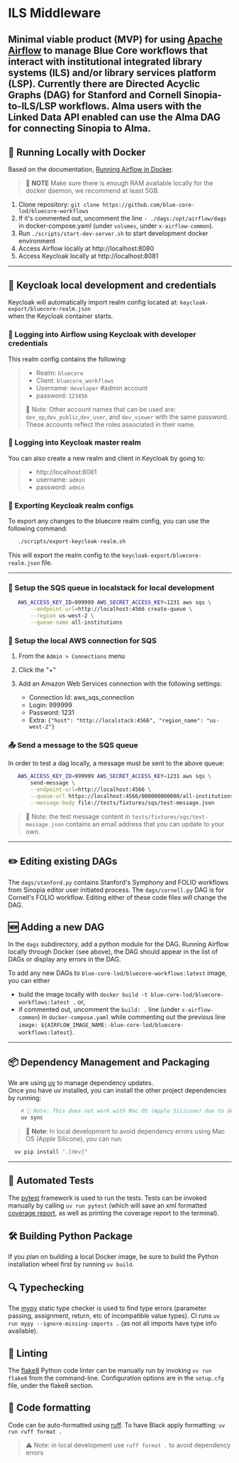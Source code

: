
# ILS Middleware
Minimal viable product (MVP) for using [Apache Airflow][AF] to manage Blue Core workflows
that interact with institutional integrated library systems (ILS) and/or
library services platform (LSP). Currently there are Directed Acyclic Graphs (DAG)
for Stanford and Cornell Sinopia-to-ILS/LSP workflows. Alma users with the Linked Data API enabled can use the Alma DAG for connecting Sinopia to Alma.
---

## 🐳 Running Locally with Docker
Based on the documentation, [Running Airflow in Docker](https://airflow.apache.org/docs/apache-airflow/stable/start/docker.html).

> 📝 **NOTE** Make sure there is enough RAM available locally for the
> docker daemon, we recommend at least 5GB.

1. Clone repository: `git clone https://github.com/blue-core-lod/bluecore-workflows`
2. If it's commented out, uncomment the line `- ./dags:/opt/airflow/dags` in docker-compose.yaml (under `volumes`, under `x-airflow-common`).
3. Run `./scripts/start-dev-server.sh` to start development docker environment
5. Access Airflow locally at http://localhost:8080
6. Access Keycloak locally at http://localhost:8081
---

## 🔐 Keycloak local development and credentials
Keycloak will automatically import realm config located at: `keycloak-export/bluecore-realm.json` \
when the Keycloak container starts. 
### 🔑 Logging into Airflow using Keycloak with developer credentials
This realm config contains the following:
> - Realm: `bluecore`
> - Client: `bluecore_workflows`
> - Username: `developer` #admin account
> - password: `123456`
> 
> 📝 Note: Other account names that can be used are: `dev_op`,`dev_public`,`dev_user`, and `dev_viewer` with the same password. 
> These accounts reflect the roles associated in their name.
### 🔑 Logging into Keycloak master realm
You can also create a new realm and client in Keycloak by going to:
> - http://localhost:8081 
> - username: `admin` 
> - password: `admin`

###  💾 Exporting Keycloak realm configs
To export any changes to the bluecore realm config, you can use the following command:
```bash
   ./scripts/export-keycloak-realm.sh
````
This will export the realm config to the `keycloak-export/bluecore-realm.json` file.

---

### 📨 Setup the SQS queue in localstack for local development

```bash 
   AWS_ACCESS_KEY_ID=999999 AWS_SECRET_ACCESS_KEY=1231 aws sqs \
       --endpoint-url=http://localhost:4566 create-queue \
       --region us-west-2 \
       --queue-name all-institutions
```

### 🔗  Setup the local AWS connection for SQS

1. From the `Admin > Connections` menu
2. Click the "+"
3. Add an Amazon Web Services connection with the following settings:

    * Connection Id: aws_sqs_connection
    * Login: 999999
    * Password: 1231
    * Extra: `{"host": "http://localstack:4566", "region_name": "us-west-2"}`

### 📤 Send a message to the SQS queue

In order to test a dag locally, a message must be sent to the above queue:
```bash
   AWS_ACCESS_KEY_ID=999999 AWS_SECRET_ACCESS_KEY=1231 aws sqs \
       send-message \
       --endpoint-url=http://localhost:4566 \
       --queue-url https://localhost:4566/000000000000/all-institutions \
       --message-body file://tests/fixtures/sqs/test-message.json
```

> 📝 Note: the test message content in `tests/fixtures/sqs/test-message.json`
> contains an email address that you can update to your own.

---

## ✏️ Editing existing DAGs
The `dags/stanford.py` contains Stanford's Symphony and FOLIO workflows from
Sinopia editor user initiated process. The `dags/cornell.py` DAG is for Cornell's
FOLIO workflow. Editing either of these code files will change the DAG.

## 🆕 Adding a new DAG
In the `dags` subdirectory, add a python module for the DAG. Running Airflow
locally through Docker (see above), the DAG should appear in the list of DAGs
or display any errors in the DAG.

To add any new DAGs to `blue-core-lod/bluecore-workflows:latest` image, you can either
* build the image locally with `docker build -t blue-core-lod/bluecore-workflows:latest .` or,
* if commented out, uncomment the `build: .` line (under `x-airflow-common`) in `docker-compose.yaml`
while commenting out the previous line `image: ${AIRFLOW_IMAGE_NAME:-blue-core-lod/bluecore-workflows:latest}`.
---

## 📦 Dependency Management and Packaging
We are using [uv][UV] to manage dependency updates.\
Once you have uv installed, you can install the other project dependencies by running:
```bash
    # 📝 Note: This does not work with Mac OS (Apple Silicone) due to dependency errors compiling with C++
    uv sync
```
> 📝 **Note**: In local development to avoid dependency errors using Mac OS (Apple Silicone), you can run: 
```bash
  uv pip install ".[dev]"
```
---

## 🧪 Automated Tests
The [pytest][PYTEST] framework is used to run the tests.  Tests can be invoked manually by calling `uv run pytest` (which will save an xml formatted [coverage report][PYTESTCOV], as well as printing the coverage report to the terminal).

## 🛠️ Building Python Package
If you plan on building a local Docker image, be sure to build the Python
installation wheel first by running `uv build`.

## 🔍 Typechecking
The [mypy][MYPY] static type checker is used to find type errors (parameter passing, assignment, return, etc of incompatible value types).  CI runs `uv run mypy --ignore-missing-imports .` (as not all imports have type info available).

## 🔎 Linting
The [flake8][FLK8] Python code linter can be manually run by invoking `uv run flake8` from
the command-line. Configuration options are in the `setup.cfg` file, under the flake8 section.

## 🧹 Code formatting
Code can be auto-formatted using [ruff][RUFF].
To have Black apply formatting: `uv run ruff format .`
>⚠️ Note: in local development use `ruff format .` to avoid dependency errors

[AF]: https://airflow.apache.org/
[BLACK]: https://black.readthedocs.io/
[FLK8]: https://flake8.pycqa.org/en/latest/
[POET]: https://python-poetry.org/
[PYTEST]: https://docs.pytest.org/
[PYTESTCOV]: https://github.com/pytest-dev/pytest-cov
[MYPY]: https://mypy.readthedocs.io/en/stable/
[UV]: https://docs.astral.sh/uv/
[RUFF]: https://docs.astral.sh/ruff/
